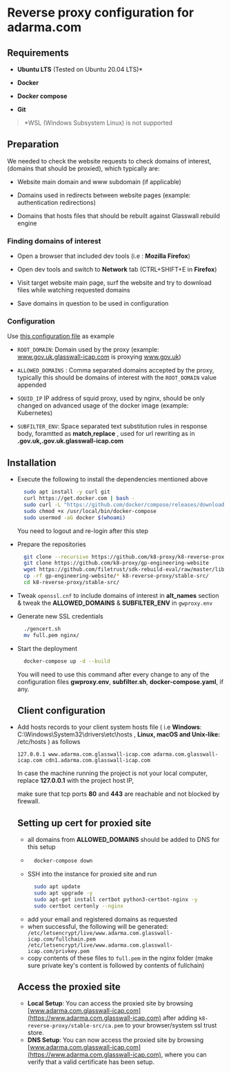 # Reverse proxy configuration for adarma.com

## Requirements

- **Ubuntu LTS** (Tested on Ubuntu 20.04 LTS)*

- **Docker**

- **Docker compose**

- **Git**

> *WSL (Windows Subsystem Linux) is not supported

## Preparation

We needed to check the website requests to check domains of interest, (domains that should be proxied), which typically are:

- Website main domain and www subdomain (if applicable)

- Domains used in redirects between website pages (example: authentication redirections)

- Domains that hosts files that should be rebuilt against Glasswall rebuild engine

### Finding domains of interest

- Open a browser that included dev tools (i.e : **Mozilla Firefox**)

- Open dev tools and switch to **Network** tab (CTRL+SHIFT+E in **Firefox**)

- Visit target website main page, surf the website and try to download files while watching requested domains 

- Save domains in question to be used in configuration

### Configuration

Use [this configuration file](https://github.com/k8-proxy/k8-reverse-proxy/blob/master/stable-src/gwproxy.env) as example

- `ROOT_DOMAIN`: Domain used by the proxy (example: www.gov.uk.glasswall-icap.com is proxying www.gov.uk) 

- `ALLOWED_DOMAINS` : Comma separated domains accepted by the proxy, typically this should be domains of interest with the `ROOT_DOMAIN` value appended

- `SQUID_IP` IP address of squid proxy, used by nginx, should be only changed on advanced usage of the docker image (example: Kubernetes)

- `SUBFILTER_ENV`: Space separated text substitution rules in response body, foramtted as **match,replace** , used for url rewriting as in **.gov.uk,.gov.uk.glasswall-icap.com**

## Installation

- Execute the following to install the dependencies mentioned above
  
  ```bash
    sudo apt install -y curl git
    curl https://get.docker.com | bash -
    sudo curl -L "https://github.com/docker/compose/releases/download/1.27.4/docker-compose-$(uname -s)-$(uname -m)" -o /usr/local/bin/docker-compose
    sudo chmod +x /usr/local/bin/docker-compose
    sudo usermod -aG docker $(whoami)
  ```
  
  You need to logout and re-login after this step

- Prepare the repositories
  
  ```bash
    git clone --recursive https://github.com/k8-proxy/k8-reverse-proxy
    git clone https://github.com/k8-proxy/gp-engineering-website
    wget https://github.com/filetrust/sdk-rebuild-eval/raw/master/libs/rebuild/linux/libglasswall.classic.so -O k8-reverse-proxy/stable-src/c-icap/Glasswall-Rebuild-SDK-Evaluation/Linux/Library/libglasswall.classic.so
    cp -rf gp-engineering-website/* k8-reverse-proxy/stable-src/
    cd k8-reverse-proxy/stable-src/
  ```

- Tweak `openssl.cnf` to include domains of interest in **alt_names** section & tweak the **ALLOWED_DOMAINS** & **SUBFILTER_ENV** in `gwproxy.env` 

- Generate new SSL credentials
  
  ```bash
    ./gencert.sh
    mv full.pem nginx/
  ```

- Start the deployment    
  
  ```bash
    docker-compose up -d --build
  ```
  
  You will need to use this command after every change to any of the configuration files **gwproxy.env**, **subfilter.sh**, **docker-compose.yaml**, if any.
  
  ## Client configuration

- Add hosts records to your client system hosts file ( i.e **Windows**: C:\Windows\System32\drivers\etc\hosts , **Linux, macOS and  Unix-like:** /etc/hosts ) as follows
  
  ```
  127.0.0.1 www.adarma.com.glasswall-icap.com adarma.com.glasswall-icap.com cdn1.adarma.com.glasswall-icap.com
  ```
  
  In case the machine running the project is not your local computer, replace **127.0.0.1** with the project host IP,
  
  make sure that tcp ports **80** and **443** are reachable and not blocked by firewall.
  
  ## Setting up cert for proxied site
  - all domains from **ALLOWED_DOMAINS** should be added to DNS for this setup
  -   ```bash 
        docker-compose down
        ```
  - SSH into the instance for proxied site and run
      ```bash 
        sudo apt update
        sudo apt upgrade -y
        sudo apt-get install certbot python3-certbot-nginx -y
        sudo certbot certonly --nginx
    ```
  - add your email and registered domains as requested
  - when successful, the following will be generated:
         ``` 
        /etc/letsencrypt/live/www.adarma.com.glasswall-icap.com/fullchain.pem
        /etc/letsencrypt/live/www.adarma.com.glasswall-icap.com/privkey.pem
        ```
  - copy contents of these files to ```full.pem``` in the nginx folder (make sure private key's content is followed by contents of fullchain)

  ## Access the proxied site
  
  - **Local Setup**: You can access the proxied site by browsing [www.adarma.com.glasswall-icap.com](https://www.adarma.com.glasswall-icap.com) after adding `k8-reverse-proxy/stable-src/ca.pem` to your browser/system ssl trust store.
  - **DNS Setup**: You can now access the proxied site by browsing [www.adarma.com.glasswall-icap.com](https://www.adarma.com.glasswall-icap.com), where you can verify that a valid certificate has been setup.